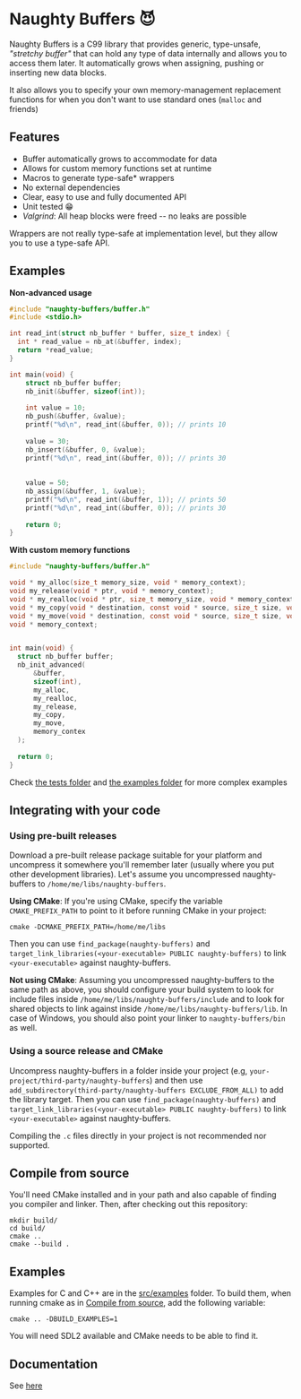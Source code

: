 # Naughty Buffers 😈

Naughty Buffers is a C99 library that provides generic, type-unsafe, _"stretchy buffer"_ that can hold any type of data
internally and allows you to access them later. It automatically grows when assigning, pushing or inserting new data
blocks.

It also allows you to specify your own memory-management replacement functions for when you don't want to use standard
ones (`malloc` and friends)

## Features

- Buffer automatically grows to accommodate for data
- Allows for custom memory functions set at runtime
- Macros to generate type-safe* wrappers
- No external dependencies
- Clear, easy to use and fully documented API
- Unit tested 😁
- _Valgrind_: All heap blocks were freed -- no leaks are possible

Wrappers are not really type-safe at implementation level, but they allow you to use a type-safe API.

## Examples

**Non-advanced usage**

```c
#include "naughty-buffers/buffer.h"
#include <stdio.h>

int read_int(struct nb_buffer * buffer, size_t index) {
  int * read_value = nb_at(&buffer, index);
  return *read_value;
}

int main(void) {
    struct nb_buffer buffer;
    nb_init(&buffer, sizeof(int));
    
    int value = 10;
    nb_push(&buffer, &value);
    printf("%d\n", read_int(&buffer, 0)); // prints 10
    
    value = 30;
    nb_insert(&buffer, 0, &value);
    printf("%d\n", read_int(&buffer, 0)); // prints 30
    
    
    value = 50;
    nb_assign(&buffer, 1, &value);
    printf("%d\n", read_int(&buffer, 1)); // prints 50
    printf("%d\n", read_int(&buffer, 0)); // prints 30
    
    return 0;
}
```

**With custom memory functions**

```c
#include "naughty-buffers/buffer.h"

void * my_alloc(size_t memory_size, void * memory_context);
void my_release(void * ptr, void * memory_context);
void * my_realloc(void * ptr, size_t memory_size, void * memory_context);
void * my_copy(void * destination, const void * source, size_t size, void * memory_context);
void * my_move(void * destination, const void * source, size_t size, void * memory_context);
void * memory_context;


int main(void) {
  struct nb_buffer buffer;
  nb_init_advanced(
      &buffer,
      sizeof(int),
      my_alloc,
      my_realloc,
      my_release,
      my_copy,
      my_move,
      memory_contex
  );
  
  return 0;
}
```

Check [the tests folder](/src/tests) and [the examples folder](/src/examples) for more complex examples

## Integrating with your code

### Using pre-built releases

Download a pre-built release package suitable for your platform and
uncompress it somewhere you'll remember later (usually where you put
other development libraries). Let's assume you uncompressed naughty-buffers to
`/home/me/libs/naughty-buffers`.

**Using CMake**: If you're using CMake, specify the variable
`CMAKE_PREFIX_PATH` to point to it before running CMake in your project:

```shell script
cmake -DCMAKE_PREFIX_PATH=/home/me/libs
```

Then you can use `find_package(naughty-buffers)` and
`target_link_libraries(<your-executable> PUBLIC naughty-buffers)` to link
`<your-executable>` against naughty-buffers.

**Not using CMake**: Assuming you uncompressed naughty-buffers to the same path as
above, you should configure your build system to look for include files
inside `/home/me/libs/naughty-buffers/include` and to look for shared objects to
link against inside `/home/me/libs/naughty-buffers/lib`. In case of Windows, you
should also point your linker to `naughty-buffers/bin` as well.

### Using a source release and CMake

Uncompress naughty-buffers in a folder inside your project (e.g,
`your-project/third-party/naughty-buffers`) and then use
`add_subdirectory(third-party/naughty-buffers EXCLUDE_FROM_ALL)` to add the
library target. Then you can use `find_package(naughty-buffers)` and
`target_link_libraries(<your-executable> PUBLIC naughty-buffers)` to link
`<your-executable>` against naughty-buffers.

Compiling the `.c` files directly in your project is not recommended nor
supported.

## Compile from source

You'll need CMake installed and in your path and also capable of finding
you compiler and linker. Then, after checking out this repository:

```shell script
mkdir build/
cd build/
cmake ..
cmake --build .
```

## Examples

Examples for C and C++ are in the [src/examples](src/examples) folder. To build them, when running cmake as in [Compile from source](#compile-from-source), add the following variable:

```shell script
cmake .. -DBUILD_EXAMPLES=1
```

You will need SDL2 available and CMake needs to be able to find it.

## Documentation

See [here](https://mobius3.github.io/naughty-buffers)
